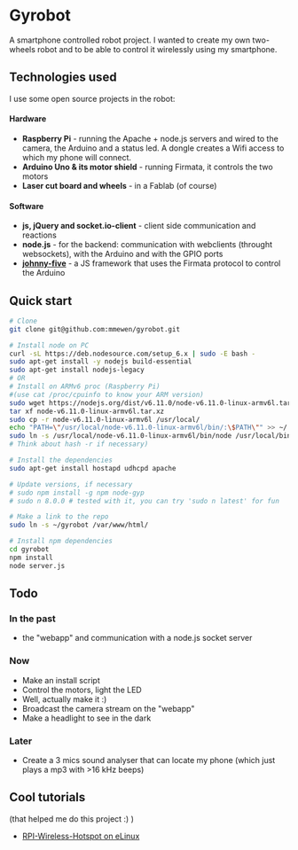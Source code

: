 # Gyrobot

A smartphone controlled robot project. I wanted to create my own two-wheels robot and to be able to control it wirelessly using my smartphone.

## Technologies used
I use some open source projects in the robot:

#### Hardware
* **Raspberry Pi** - running the Apache + node.js servers and wired to the camera, the Arduino and a status led. A dongle creates a Wifi access to which my phone will connect.
* **Arduino Uno & its motor shield** - running Firmata, it controls the two motors
* **Laser cut board and wheels** - in a Fablab (of course)

#### Software
* **js, jQuery and socket.io-client** - client side communication and reactions
* **node.js** - for the backend: communication with webclients (throught websockets), with the Arduino and with the GPIO ports
* **[johnny-five](https://github.com/rwaldron/johnny-five/)** - a JS framework that uses the Firmata protocol to control the Arduino

## Quick start

```sh
# Clone
git clone git@github.com:mmewen/gyrobot.git

# Install node on PC
curl -sL https://deb.nodesource.com/setup_6.x | sudo -E bash -
sudo apt-get install -y nodejs build-essential
sudo apt-get install nodejs-legacy
# OR
# Install on ARMv6 proc (Raspberry Pi)
#(use cat /proc/cpuinfo to know your ARM version)
sudo wget https://nodejs.org/dist/v6.11.0/node-v6.11.0-linux-armv6l.tar.xz
tar xf node-v6.11.0-linux-armv6l.tar.xz
sudo cp -r node-v6.11.0-linux-armv6l /usr/local/
echo "PATH=\"/usr/local/node-v6.11.0-linux-armv6l/bin/:\$PATH\"" >> ~/.profile
sudo ln -s /usr/local/node-v6.11.0-linux-armv6l/bin/node /usr/local/bin/nodejs # because nodejs-legacy would point to the Debian repo version of node, which lacks some stuff (https://github.com/nodejs/nan/issues/414)
# Think about hash -r if necessary)

# Install the dependencies
sudo apt-get install hostapd udhcpd apache

# Update versions, if necessary
# sudo npm install -g npm node-gyp
# sudo n 8.0.0 # tested with it, you can try 'sudo n latest' for fun

# Make a link to the repo
sudo ln -s ~/gyrobot /var/www/html/

# Install npm dependencies
cd gyrobot
npm install
node server.js
```

## Todo
### In the past
* the "webapp" and communication with a node.js socket server
### Now
* Make an install script
* Control the motors, light the LED
* Well, actually make it :)
* Broadcast the camera stream on the "webapp"
* Make a headlight to see in the dark
### Later
* Create a 3 mics sound analyser that can locate my phone (which just plays a mp3 with >16 kHz beeps)

## Cool tutorials
(that helped me do this project :) )
* [RPI-Wireless-Hotspot on eLinux](http://elinux.org/RPI-Wireless-Hotspot)
